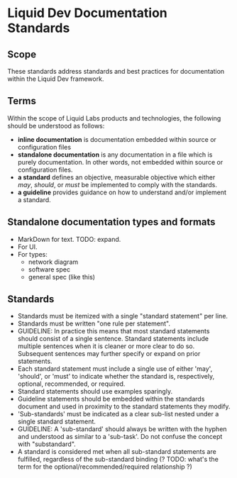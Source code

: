 # Liquid Dev Documentation Standards

## Scope

These standards address standards and best practices for documentation within the Liquid Dev framework.

## Terms

Within the scope of Liquid Labs products and technologies, the following should
be understood as follows:

* **inline documentation** is documentation embedded within source or configuration files
* **standalone documentation** is any documentation in a file which is purely documentation. In other words, not embedded within source or configuration files.
* **a standard** defines an objective, measurable objective which either *may*, *should*, or *must* be implemented to comply with the standards.
* **a guideline** provides guidance on how to understand and/or implement a standard.

## Standalone documentation types and formats

* MarkDown for text. TODO: expand.
* For UI.
* For types:
  * network diagram
  * software spec
  * general spec (like this)

## Standards

* Standards must be itemized with a single "standard statement" per line.
* Standards must be written "one rule per statement".
* GUIDELINE: In practice this means that most standard statements should consist of a single sentence. Standard statements include multiple sentences when it is cleaner or more clear to do so. Subsequent sentences may further specify or expand on prior statements.
* Each standard statement must include a single use of either 'may', 'should', or 'must' to indicate whether the standard is, respectively, optional, recommended, or required.
* Standard statements should use examples sparingly.
* Guideline statements should be embedded within the standards document and used in proximity to the standard statements they modify.
* 'Sub-standards' must be indicated as a clear sub-list nested under a single standard statement.
* GUIDELINE: A 'sub-standard' should always be written with the hyphen and understood as similar to a 'sub-task'. Do not confuse the concept with "substandard".
* A standard is considered met when all sub-standard statements are fulfilled, regardless of the sub-standard binding (? TODO: what's the term for the optional/recommended/required relationship ?)
